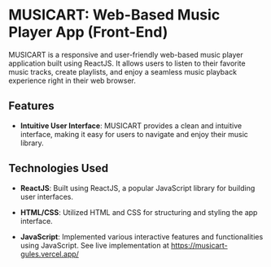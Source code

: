 # MUSICART: Web-Based Music Player App (Front-End)

MUSICART is a responsive and user-friendly web-based music player application built using ReactJS. It allows users to listen to their favorite music tracks, create playlists, and enjoy a seamless music playback experience right in their web browser.

## Features

- **Intuitive User Interface**: MUSICART provides a clean and intuitive interface, making it easy for users to navigate and enjoy their music library.

## Technologies Used

- **ReactJS**: Built using ReactJS, a popular JavaScript library for building user interfaces.

- **HTML/CSS**: Utilized HTML and CSS for structuring and styling the app interface.

- **JavaScript**: Implemented various interactive features and functionalities using JavaScript.
See live implementation at https://musicart-gules.vercel.app/
